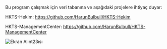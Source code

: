 Bu program çalışmak için veri tabanına ve aşağıdaki projelere ihtiyaç duyar:

HKTS-Hekim: https://github.com/HarunBulbull/HKTS-Hekim

HKTS-ManagementCenter: https://github.com/HarunBulbull/HKTS-ManagementCenter

![Ekran Alınt23ısı](https://github.com/HarunBulbull/HKTS-Vezne/assets/95485758/355e02fc-fac0-43b0-b1a5-c33b2354caa6)
